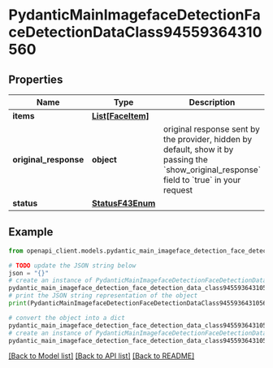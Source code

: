 # PydanticMainImagefaceDetectionFaceDetectionDataClass94559364310560


## Properties

Name | Type | Description | Notes
------------ | ------------- | ------------- | -------------
**items** | [**List[FaceItem]**](FaceItem.md) |  | [optional] 
**original_response** | **object** | original response sent by the provider, hidden by default, show it by passing the &#x60;show_original_response&#x60; field to &#x60;true&#x60; in your request | [optional] 
**status** | [**StatusF43Enum**](StatusF43Enum.md) |  | 

## Example

```python
from openapi_client.models.pydantic_main_imageface_detection_face_detection_data_class94559364310560 import PydanticMainImagefaceDetectionFaceDetectionDataClass94559364310560

# TODO update the JSON string below
json = "{}"
# create an instance of PydanticMainImagefaceDetectionFaceDetectionDataClass94559364310560 from a JSON string
pydantic_main_imageface_detection_face_detection_data_class94559364310560_instance = PydanticMainImagefaceDetectionFaceDetectionDataClass94559364310560.from_json(json)
# print the JSON string representation of the object
print(PydanticMainImagefaceDetectionFaceDetectionDataClass94559364310560.to_json())

# convert the object into a dict
pydantic_main_imageface_detection_face_detection_data_class94559364310560_dict = pydantic_main_imageface_detection_face_detection_data_class94559364310560_instance.to_dict()
# create an instance of PydanticMainImagefaceDetectionFaceDetectionDataClass94559364310560 from a dict
pydantic_main_imageface_detection_face_detection_data_class94559364310560_form_dict = pydantic_main_imageface_detection_face_detection_data_class94559364310560.from_dict(pydantic_main_imageface_detection_face_detection_data_class94559364310560_dict)
```
[[Back to Model list]](../README.md#documentation-for-models) [[Back to API list]](../README.md#documentation-for-api-endpoints) [[Back to README]](../README.md)


